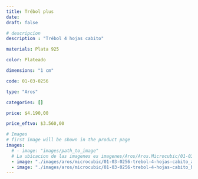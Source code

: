 ```yaml
---
title: Trébol plus
date: 
draft: false

# descripcion
description : "Trébol 4 hojas cabito"

materials: Plata 925

color: Plateado

dimensions: "1 cm"

code: 01-03-0256

type: "Aros"

categories: []

price: $4.190,00

price_eftvo: $3.560,00

# Images
# first image will be shown in the product page
images:
  # - image: "images/path_to_image"
  # La ubicacion de las imagenes es imagenes/Aros/Aros.Microcubic/01-03-0256-trebol-plus
  - image: "./images/aros/microcubic/01-03-0256-trebol-4-hojas-cabito_a.jpeg"
  - image: "./images/aros/microcubic/01-03-0256-trebol-4-hojas-cabito_b.jpeg"
---
```

